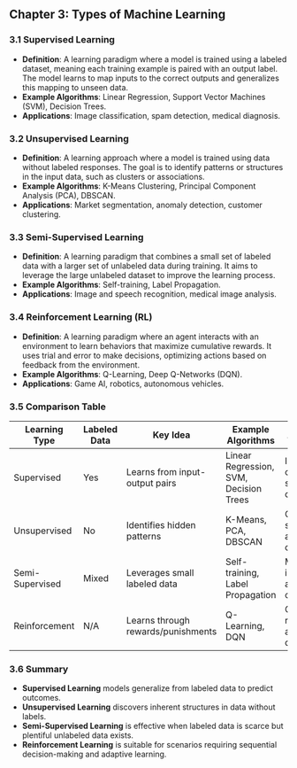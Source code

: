 ## Chapter 3: Types of Machine Learning

### 3.1 Supervised Learning
   - **Definition**: A learning paradigm where a model is trained using a labeled dataset, meaning each training example is paired with an output label. The model learns to map inputs to the correct outputs and generalizes this mapping to unseen data.
   - **Example Algorithms**: Linear Regression, Support Vector Machines (SVM), Decision Trees.
   - **Applications**: Image classification, spam detection, medical diagnosis.

### 3.2 Unsupervised Learning
   - **Definition**: A learning approach where a model is trained using data without labeled responses. The goal is to identify patterns or structures in the input data, such as clusters or associations.
   - **Example Algorithms**: K-Means Clustering, Principal Component Analysis (PCA), DBSCAN.
   - **Applications**: Market segmentation, anomaly detection, customer clustering.

### 3.3 Semi-Supervised Learning
   - **Definition**: A learning paradigm that combines a small set of labeled data with a larger set of unlabeled data during training. It aims to leverage the large unlabeled dataset to improve the learning process.
   - **Example Algorithms**: Self-training, Label Propagation.
   - **Applications**: Image and speech recognition, medical image analysis.

### 3.4 Reinforcement Learning (RL)
   - **Definition**: A learning paradigm where an agent interacts with an environment to learn behaviors that maximize cumulative rewards. It uses trial and error to make decisions, optimizing actions based on feedback from the environment.
   - **Example Algorithms**: Q-Learning, Deep Q-Networks (DQN).
   - **Applications**: Game AI, robotics, autonomous vehicles.

### 3.5 Comparison Table

| Learning Type    | Labeled Data | Key Idea                      | Example Algorithms               | Applications                            |
|------------------|--------------|-------------------------------|----------------------------------|-----------------------------------------|
| Supervised       | Yes          | Learns from input-output pairs| Linear Regression, SVM, Decision Trees | Image classification, spam detection    |
| Unsupervised     | No           | Identifies hidden patterns    | K-Means, PCA, DBSCAN             | Customer segmentation, anomaly detection|
| Semi-Supervised  | Mixed        | Leverages small labeled data  | Self-training, Label Propagation | Medical image analysis, text classification |
| Reinforcement    | N/A          | Learns through rewards/punishments | Q-Learning, DQN                | Game AI, robotics, autonomous driving   |

### 3.6 Summary
   - **Supervised Learning** models generalize from labeled data to predict outcomes.
   - **Unsupervised Learning** discovers inherent structures in data without labels.
   - **Semi-Supervised Learning** is effective when labeled data is scarce but plentiful unlabeled data exists.
   - **Reinforcement Learning** is suitable for scenarios requiring sequential decision-making and adaptive learning.
